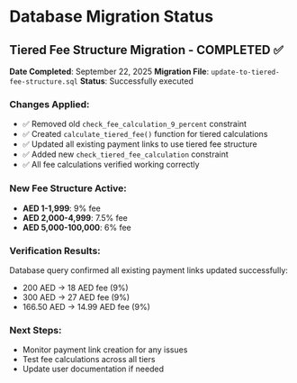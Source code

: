 # Database Migration Status

## Tiered Fee Structure Migration - COMPLETED ✅

**Date Completed**: September 22, 2025
**Migration File**: `update-to-tiered-fee-structure.sql`
**Status**: Successfully executed

### Changes Applied:
- ✅ Removed old `check_fee_calculation_9_percent` constraint
- ✅ Created `calculate_tiered_fee()` function for tiered calculations
- ✅ Updated all existing payment links to use tiered fee structure
- ✅ Added new `check_tiered_fee_calculation` constraint
- ✅ All fee calculations verified working correctly

### New Fee Structure Active:
- **AED 1-1,999**: 9% fee
- **AED 2,000-4,999**: 7.5% fee
- **AED 5,000-100,000**: 6% fee

### Verification Results:
Database query confirmed all existing payment links updated successfully:
- 200 AED → 18 AED fee (9%)
- 300 AED → 27 AED fee (9%)
- 166.50 AED → 14.99 AED fee (9%)

### Next Steps:
- Monitor payment link creation for any issues
- Test fee calculations across all tiers
- Update user documentation if needed